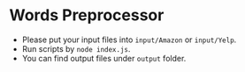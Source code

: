 # Words Preprocessor

- Please put your input files into `input/Amazon` or `input/Yelp`.
- Run scripts by `node index.js`.
- You can find output files under `output` folder.
